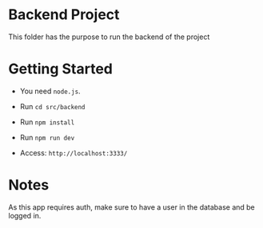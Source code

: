 # Backend Project
This folder has the purpose to run the backend of the project

# Getting Started

- You need `node.js`.

- Run `cd src/backend`

- Run `npm install`

- Run `npm run dev`

- Access: `http://localhost:3333/`

# Notes
As this app requires auth, make sure to have a user in the database and be logged in.
